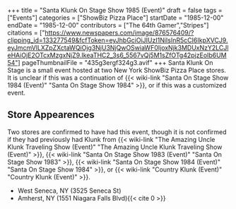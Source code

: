 +++
title = "Santa Klunk On Stage Show 1985 (Event)"
draft = false
tags = ["Events"]
categories = ["ShowBiz Pizza Place"]
startDate = "1985-12-00"
endDate = "1985-12-00"
contributors = ["The 64th Gamer","Stripes"]
citations = ["https://www.newspapers.com/image/876576409/?clipping_id=133277549&fcfToken=eyJhbGciOiJIUzI1NiIsInR5cCI6IkpXVCJ9.eyJmcmVlLXZpZXctaWQiOjg3NjU3NjQwOSwiaWF0IjoxNjk3MDUxNzY2LCJleHAiOjE2OTcxMzgxNjZ9.IkeaTHC2_3s6_5567vQj5M1sZfOTg42pjzEoIb6UM54"]
pageThumbnailFile = "435g3ergf324g3.avif"
+++
Santa Klunk On Stage is a small event hosted at two New York ShowBiz Pizza Place stores. It is unclear if this was a continuation of {{< wiki-link "Santa On Stage Show 1984 (Event)" "Santa On Stage Show 1984" >}}, or if this was a customized event.

## Store Appearences

Two stores are confirmed to have had this event, though it is not confirmed if they had previously had Klunk from {{< wiki-link "The Amazing Uncle Klunk Traveling Show (Event)" "The Amazing Uncle Klunk Traveling Show (Event)" >}}, {{< wiki-link "Santa On Stage Show 1983 (Event)" "Santa On Stage Show 1983" >}}, {{< wiki-link "Santa On Stage Show 1984 (Event)" "Santa On Stage Show 1984" >}}, or {{< wiki-link "Country Klunk (Event)" "Country Klunk (Event)" >}}.

- West Seneca, NY (3525 Seneca St)
- Amherst, NY (1551 Niagara Falls Blvd){{< cite 0 >}}
